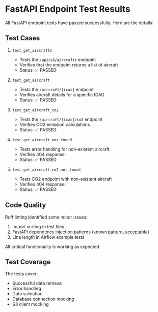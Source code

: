 # FastAPI Endpoint Test Results

All FastAPI endpoint tests have passed successfully. Here are the details:

## Test Cases

1. `test_get_aircrafts`
   - Tests the `/api/s8/aircrafts` endpoint
   - Verifies that the endpoint returns a list of aircraft
   - Status: ✅ PASSED

2. `test_get_aircraft`
   - Tests the `/aircraft/{icao}` endpoint
   - Verifies aircraft details for a specific ICAO
   - Status: ✅ PASSED

3. `test_get_aircraft_co2`
   - Tests the `/aircraft/{icao}/co2` endpoint
   - Verifies CO2 emission calculations
   - Status: ✅ PASSED

4. `test_get_aircraft_not_found`
   - Tests error handling for non-existent aircraft
   - Verifies 404 response
   - Status: ✅ PASSED

5. `test_get_aircraft_co2_not_found`
   - Tests CO2 endpoint with non-existent aircraft
   - Verifies 404 response
   - Status: ✅ PASSED

## Code Quality

Ruff linting identified some minor issues:

1. Import sorting in test files
2. FastAPI dependency injection patterns (known pattern, acceptable)
3. Line length in Airflow example tests

All critical functionality is working as expected.

## Test Coverage

The tests cover:
- Successful data retrieval
- Error handling
- Data validation
- Database connection mocking
- S3 client mocking
